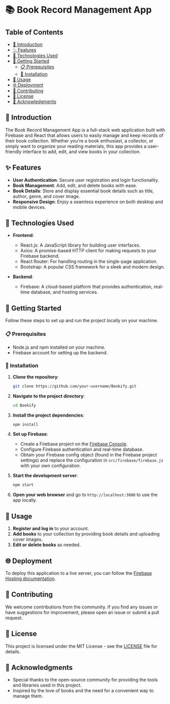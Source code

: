 # 📚 Book Record Management App

## Table of Contents

- [📜 Introduction](#-introduction)
- [✨ Features](#-features)
- [🚀 Technologies Used](#-technologies-used)
- [🏁 Getting Started](#-getting-started)
  - [📋 Prerequisites](#-prerequisites)
  - [🔧 Installation](#-installation)
- [💼 Usage](#-usage)
- [🌐 Deployment](#-deployment)
- [🤝 Contributing](#-contributing)
- [📝 License](#-license)
- [🙏 Acknowledgments](#-acknowledgments)

## 📜 Introduction

The Book Record Management App is a full-stack web application built with Firebase and React that allows users to easily manage and keep records of their book collection. Whether you're a book enthusiast, a collector, or simply want to organize your reading materials, this app provides a user-friendly interface to add, edit, and view books in your collection.

## ✨ Features

- **User Authentication**: Secure user registration and login functionality.
- **Book Management**: Add, edit, and delete books with ease.
- **Book Details**: Store and display essential book details such as title, author, genre, and cover image.
- **Responsive Design**: Enjoy a seamless experience on both desktop and mobile devices.

## 🚀 Technologies Used

- **Frontend**:
  - React.js: A JavaScript library for building user interfaces.
  - Axios: A promise-based HTTP client for making requests to your Firebase backend.
  - React Router: For handling routing in the single-page application.
  - Bootstrap: A popular CSS framework for a sleek and modern design.
  
- **Backend**:
  - Firebase: A cloud-based platform that provides authentication, real-time database, and hosting services.
  
## 🏁 Getting Started

Follow these steps to set up and run the project locally on your machine.

### 📋 Prerequisites

- Node.js and npm installed on your machine.
- Firebase account for setting up the backend.

### 🔧 Installation

1. **Clone the repository**:

   ```bash
   git clone https://github.com/your-username/Bookify.git
   ```

2. **Navigate to the project directory**:

   ```bash
   cd Bookify
   ```

3. **Install the project dependencies**:

   ```bash
   npm install
   ```

4. **Set up Firebase**:
   - Create a Firebase project on the [Firebase Console](https://console.firebase.google.com/).
   - Configure Firebase authentication and real-time database.
   - Obtain your Firebase config object (found in the Firebase project settings) and replace the configuration in `src/firebase/firebase.js` with your own configuration.

5. **Start the development server**:

   ```bash
   npm start
   ```

6. **Open your web browser** and go to `http://localhost:3000` to use the app locally.

## 💼 Usage

1. **Register and log in** to your account.
2. **Add books** to your collection by providing book details and uploading cover images.
3. **Edit or delete books** as needed.

## 🌐 Deployment

To deploy this application to a live server, you can follow the [Firebase Hosting documentation](https://firebase.google.com/docs/hosting).

## 🤝 Contributing

We welcome contributions from the community. If you find any issues or have suggestions for improvement, please open an issue or submit a pull request.

## 📝 License

This project is licensed under the MIT License - see the [LICENSE](LICENSE) file for details.

## 🙏 Acknowledgments

- Special thanks to the open-source community for providing the tools and libraries used in this project.
- Inspired by the love of books and the need for a convenient way to manage them.
